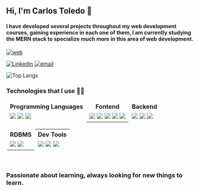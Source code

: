 
## Hi, I'm Carlos Toledo 👋 

#### I have developed several projects throughout my web development courses, gaining experience in each one of them, I am currently studying the MERN stack to specialize much more in this area of web development.


[![web](https://img.shields.io/badge/website-000000?style=for-the-badge&logo=About.me&logoColor=white)](https://ctoledo.netlify.app/)


[![LinkedIn](https://img.shields.io/badge/LinkedIn-0077B5?style=for-the-badge&logo=linkedin&logoColor=white)](https://www.linkedin.com/in/carlos-toledo-384139187)
[![email](https://img.shields.io/badge/Gmail-D14836?style=for-the-badge&logo=gmail&logoColor=white)](mailto:cltr996@gmail.com)


![Top Langs](https://github-readme-stats.vercel.app/api/top-langs/?username=to1edo&theme=blue-green)


### Technologies that I use 🧑‍💻

<table style="border: 1px solid white">
  <tr>
    <th style="border: 1px solid white">Programming Languages</th>
    <th style="border: 1px solid white">Fontend</th>
    <th style="border: 1px solid white">Backend</th>
  </tr>
  <tr>
    <td style="border: 1px solid white">
      <img src="https://img.shields.io/badge/JavaScript-F7DF1E?style=for-the-badge&logo=javascript&logoColor=black">
      <img src="https://img.shields.io/badge/PHP-777BB4?style=for-the-badge&logo=php&logoColor=white">
      <img src="https://img.shields.io/badge/TypeScript-007ACC?style=for-the-badge&logo=typescript&logoColor=white">
    </td>
    <td>
    <img src="https://img.shields.io/badge/HTML5-E34F26?style=for-the-badge&logo=html5&logoColor=white">
    <img src="https://img.shields.io/badge/CSS3-1572B6?style=for-the-badge&logo=css3&logoColor=white">
    <img src="https://img.shields.io/badge/Sass-CC6699?style=for-the-badge&logo=sass&logoColor=white">
    <img src="https://img.shields.io/badge/Tailwind_CSS-38B2AC?style=for-the-badge&logo=tailwind-css&logoColor=white">
    <img src="https://img.shields.io/badge/React-20232A?style=for-the-badge&logo=react&logoColor=61DAFB">
    </td>
    <td style="border: 1px solid white">
    <img src="https://img.shields.io/badge/Express.js-404D59?style=for-the-badge">
    <img src="https://img.shields.io/badge/Node.js-43853D?style=for-the-badge&logo=node.js&logoColor=white">
    <img src="https://img.shields.io/badge/Laravel-FF2D20?style=for-the-badge&logo=laravel&logoColor=white">
    </td>
  </tr>
</table>

<table style="border: 1px solid white">
  <tr >
    <th style="border: 1px solid white">RDBMS</th>
    <th>Dev Tools</th>
  </tr>
  <tr>
    <td>
    <img src="https://img.shields.io/badge/MySQL-00000F?style=for-the-badge&logo=mysql&logoColor=white">
    <img src="https://img.shields.io/badge/MongoDB-4EA94B?style=for-the-badge&logo=mongodb&logoColor=white">
    </td>
    <td style="border: 1px solid white">
    <img src="https://img.shields.io/badge/Visual_Studio_Code-0078D4?style=for-the-badge&logo=visual%20studio%20code&logoColor=whit">
    <img src="https://img.shields.io/badge/GIT-E44C30?style=for-the-badge&logo=git&logoColor=white">
    <img src="https://img.shields.io/badge/Netlify-00C7B7?style=for-the-badge&logo=netlify&logoColor=white">
    </td>
  </tr>
</table>
<br>

### Passionate about learning, always looking for new things to learn.


